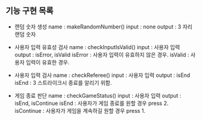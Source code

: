 ## 기능 구현 목록

- 랜덤 숫자 생성
    name : makeRandomNumber()
    input : none
    output : 3 자리 랜덤 숫자

- 사용자 입력 유효성 검사
    name : checkInputIsValid()
    input : 사용자 입력
    output : isError, isValid
    isError : 사용자 입력이 유효하지 않은 경우.
    isValid : 사용자 입력이 유효한 경우.

- 사용자 입력 검사
    name : checkReferee()
    input : 사용자 입력
    output : isEnd
    isEnd : 3 스트라이크시 종료를 알리기 위함.

- 게임 종료 판단
    name : checkGameStatus()
    input : 사용자 입력
    output : isEnd, isContinue
    isEnd : 사용자가 게임 종료를 원할 경우 press 2.
    isContinue : 사용자가 게임을 계속하길 원할 경우 press 1.
